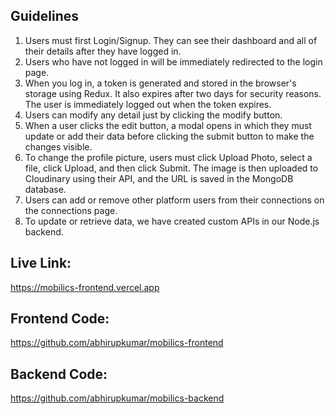 ## Guidelines

1. Users must first Login/Signup. They can see their dashboard and all of their details after they have logged in.
2. Users who have not logged in will be immediately redirected to the login page.
3. When you log in, a token is generated and stored in the browser's storage using Redux. It also expires after two days for security reasons. The user is immediately logged out when the token expires.
4. Users can modify any detail just by clicking the modify button.
5. When a user clicks the edit button, a modal opens in which they must update or add their data before clicking the submit button to make the changes visible.
6. To change the profile picture, users must click Upload Photo, select a file, click Upload, and then click Submit. The image is then uploaded to Cloudinary using their API, and the URL is saved in the MongoDB database.
7. Users can add or remove other platform users from their connections on the connections page.
8. To update or retrieve data, we have created custom APIs in our Node.js backend.

## Live Link: 
https://mobilics-frontend.vercel.app

## Frontend Code:
https://github.com/abhirupkumar/mobilics-frontend

## Backend Code:
https://github.com/abhirupkumar/mobilics-backend
